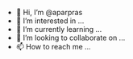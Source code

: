 - 👋 Hi, I’m @aparpras
- 👀 I’m interested in ...
- 🌱 I’m currently learning ...
- 💞️ I’m looking to collaborate on ...
- 📫 How to reach me ...

<!---
aparpras/aparpras is a ✨ special ✨ repository because its `README.md` (this file) appears on your GitHub profile.
You can click the Preview link to take a look at your changes.
--->
